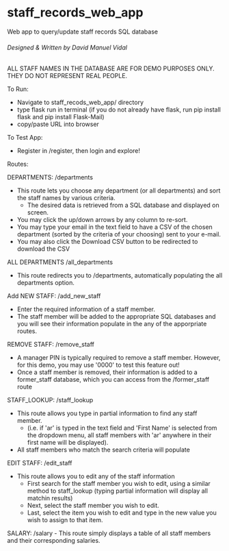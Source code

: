 # staff_records_web_app
Web app to query/update staff records SQL database<br>
<h6>Designed & Written by David Manuel Vidal</h6>

ALL STAFF NAMES IN THE DATABASE ARE FOR DEMO PURPOSES ONLY. THEY DO NOT REPRESENT REAL PEOPLE.

To Run:
- Navigate to staff_recods_web_app/ directory
- type flask run in terminal (if you do not already have flask, run pip install flask and pip install Flask-Mail)
- copy/paste URL into browser

To Test App:
  - Register in /register, then login and explore!
  
  
 Routes:
 
DEPARTMENTS:
/departments
  - This route lets you choose any department (or all departments) and sort the staff names by various criteria.
       - The desired data is retrieved from a SQL database and displayed on screen.
  - You may click the up/down arrows by any column to re-sort.
  - You may type your email in the text field to have a CSV of the chosen department (sorted by the criteria of your choosing) sent to your e-mail.
  - You may also click the Download CSV button to be redirected to download the CSV

ALL DEPARTMENTS
/all_departments
  - This route redirects you to /departments, automatically populating the all departments option.
 
Add NEW STAFF:
/add_new_staff
  - Enter the required information of a staff member.
  - The staff member will be added to the appropriate SQL databases and you will see their information populate in the any of the apporpriate routes.

REMOVE STAFF:
/remove_staff
   - A manager PIN is typically required to remove a staff member. However, for this demo, you may use '0000' to test this feature out!
   - Once a staff member is removed, their information is added to a former_staff database, which you can access from the /former_staff route
   

STAFF_LOOKUP:
/staff_lookup
   - This route allows you type in partial information to find any staff member.
        - (i.e. if 'ar' is typed in the text field and 'First Name' is selected from the dropdown menu, all staff members with 'ar' anywhere in their first name will be displayed).
   - All staff members who match the search criteria will populate
   
EDIT STAFF:
/edit_staff
   - This route allows you to edit any of the staff information
     - First search for the staff member you wish to edit, using a similar method to staff_lookup (typing partial information will display all matchin results)
     - Next, select the staff member you wish to edit.
     - Last, select the item you wish to edit and type in the new value you wish to assign to that item.
   
SALARY:
/salary
    - This route simply displays a table of all staff members and their corresponding salaries.
  
